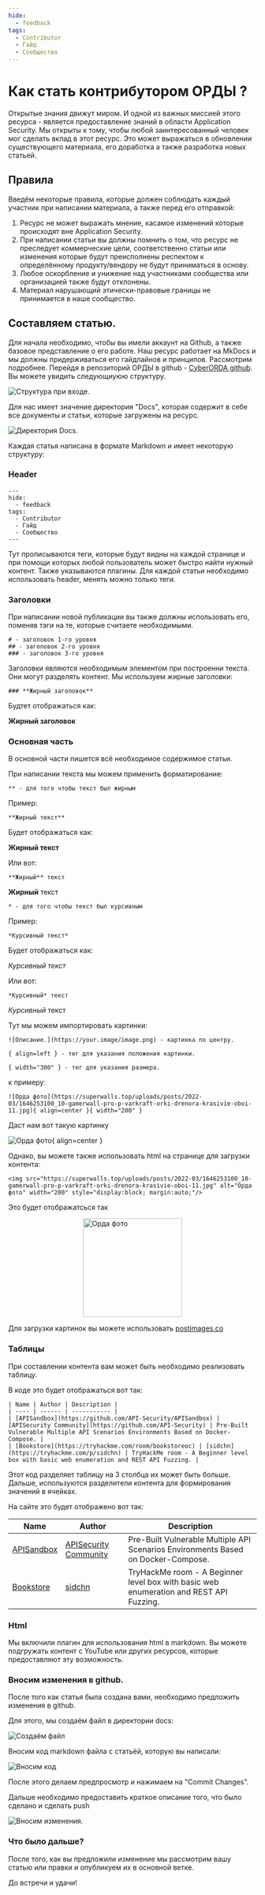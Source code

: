 ```yaml
---
hide:
  - feedback
tags:
  - Contributor
  - Гайд
  - Сообщество
---
```


# **Как стать контрибутором ОРДЫ ?**

Открытые знания движут миром. И одной из важных миссией этого ресурса - является предоставление знаний в области Application Security. 
Мы открыты к тому, чтобы любой заинтересованный человек мог сделать вклад в этот ресурс. Это может выражаться в обновлении существующего материала, его доработка а также разработка новых статьей. 

## **Правила**

Введём некоторые правила, которые должен соблюдать каждый участник при написании материала, а также перед его отправкой:

1. Ресурс не может выражать мнение, касамое изменений которые происходят вне Application Security.
2. При написании статьи вы должны помнить о том, что ресурс не преследует коммерческие цели, соответственно статьи или изменения которые будут преисполнены респектом к определённому продукту/вендору не будут приниматься в основу.
3. Любое оскорбление и унижение над участниками сообщества или организацией также будут отклонены.
4. Материал нарушающий этически-правовые границы не принимается в наше сообщество.

## **Составляем статью.**

Для начала необходимо, чтобы вы имели аккаунт на Github, а также базовое представление о его работе.
Наш ресурс работает на MkDocs и мы должны придерживаться его гайдлайнов и принципов. Рассмотрим подробнее. 
Перейдя в репозиторий ОРДЫ в github - [CyberORDA github](https://github.com/CyberOrda/cyberorda.github.io). Вы можете увидить следующиуюю структуру.

![Структура при входе.](https://i.postimg.cc/k4m4zzR5/image.png)

Для нас имеет значение директория "Docs", которая содержит в себе все документы и статьи, которые загружены на ресурс.

![Директория Docs.](https://i.postimg.cc/Tw0D9fNx/image.png)


Каждая статья написана в формате Markdown и имеет некоторую структуру:

### **Header**

```
---
hide:
  - feedback
tags:
  - Contributor
  - Гайд
  - Сообщество
---
```
Тут прописываются теги, которые будут видны на каждой странице и при помощи которых любой пользователь может быстро найти нужный контент. Также указываются плагины. Для каждой статьи необходимо использовать header, менять можно только теги.

### **Заголовки**

При написании новой публикации вы также должны использовать его, поменяв тэги на те, которые считаете необходимыми.

```
# - заголовок 1-го уровня
## - заголовок 2-го уровня
### - заголовок 3-го уровня
```

Заголовки являются необходимым элементом при построенни текста. Они могут разделять контент. Мы используем жирные заголовки:

```
### **Жирный заголовок**
```
Будтет отображаться как:

**Жирный заголовок**

### **Основная часть**

В основной части пишется всё необходимое содержимое статьи.

При написании текста мы можем применить форматирование:

```
** - для того чтобы текст был жирным
```
Пример:

```
**Жирный текст**
```

Будет отображаться как:

**Жирный текст**

Или вот:

```
**Жирный** текст
```

**Жирный** текст


```
* - для того чтобы текст был курсивным
```
Пример:

```
*Курсивный текст*
```

Будет отображаться как:

*Курсивный текст*

Или вот:

```
*Курсивный* текст
```

*Курсивный* текст



Тут мы можем импортировать картинки:

```
![Описание.](https://your.image/image.png) - картинка по центру.

{ align=left } - тег для указания положения картинки.

{ width="300" } - тег для указания размера.
```

к примеру: 

```
![Орда фото](https://superwalls.top/uploads/posts/2022-03/1646253100_10-gamerwall-pro-p-varkraft-orki-drenora-krasivie-oboi-11.jpg){ align=center }{ width="200" }
```

Даст нам вот такую картинку

![Орда фото](https://superwalls.top/uploads/posts/2022-03/1646253100_10-gamerwall-pro-p-varkraft-orki-drenora-krasivie-oboi-11.jpg){ align=center }

Однако, вы можете также использовать html на странице для загрузки контента:

```
<img src="https://superwalls.top/uploads/posts/2022-03/1646253100_10-gamerwall-pro-p-varkraft-orki-drenora-krasivie-oboi-11.jpg" alt="Орда фото" width="200" style="display:block; margin:auto;"/>
```
Это будет отображатсься так 

<img src="https://superwalls.top/uploads/posts/2022-03/1646253100_10-gamerwall-pro-p-varkraft-orki-drenora-krasivie-oboi-11.jpg" alt="Орда фото" width="200" style="display:block; margin:auto;"/>

Для загрузки картинок вы можете использовать [postimages.co](https://postimages.org/)

### **Таблицы**

При составлении контента вам может быть необходимо реализовать таблицу.

В коде это будет отображаться вот так:

```
| Name | Author | Description |
| ---- | ------ | ----------- |
| [APISandbox](https://github.com/API-Security/APISandbox) | [APISecurity Community](https://github.com/API-Security) | Pre-Built Vulnerable Multiple API Scenarios Environments Based on Docker-Compose. |
| [Bookstore](https://tryhackme.com/room/bookstoreoc) | [sidchn](https://tryhackme.com/p/sidchn) | TryHackMe room - A Beginner level box with basic web enumeration and REST API Fuzzing. |
```

Этот код разделяет таблицу на 3 столбца их может быть больше. Дальше, используются разделители контента для формирования значений в ячейках.

На сайте это будет отображено вот так:

| Name | Author | Description |
| ---- | ------ | ----------- |
| [APISandbox](https://github.com/API-Security/APISandbox) | [APISecurity Community](https://github.com/API-Security) | Pre-Built Vulnerable Multiple API Scenarios Environments Based on Docker-Compose. |
| [Bookstore](https://tryhackme.com/room/bookstoreoc) | [sidchn](https://tryhackme.com/p/sidchn) | TryHackMe room - A Beginner level box with basic web enumeration and REST API Fuzzing. |

### **Html**

Мы включили плагин для использования html в markdown. Вы можете подгружать контент с YouTube или других ресурсов, которые предоставляют эту возможность. 


### **Вносим изменения в github.**

После того как статья была создана вами, необходимо предложить изменения в github.

Для этого, мы создаём файл в директории docs:

![Создаём файл](https://i.postimg.cc/K8dBvmHc/image.png)

Вносим код markdown файла с статьёй, которую вы написали:

![Вносим код](https://i.postimg.cc/23NNSbhF/image.png)

После этого делаем предпросмотр и нажимаем на "Commit Changes".

Дальше необходимо предоставить краткое описание того, что было сделано и сделать push

![Вносим изменения](https://i.postimg.cc/P5RsCRW5/image.png).

### **Что было дальше?**

После того, как вы предложили изменение мы рассмотрим вашу статью или правки и опубликуем их в основной ветке. 

До встречи и удачи!



